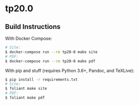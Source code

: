 #   tp20.0

##  Build Instructions

With Docker Compose:

```bash
# Site:
$ docker-compose run --rm tp20-0 make site
# PDF:
$ docker-compose run --rm tp20-0 make pdf
```

With pip and stuff (requires Python 3.6+, Pandoc, and TeXLive):

```bash
$ pip install -r requirements.txt
# Site:
$ foliant make site
# PDF:
$ foliant make pdf
```
